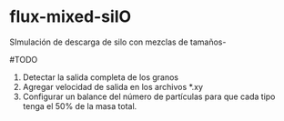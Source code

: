 # flux-mixed-silO

SImulación de descarga de silo con mezclas de tamaños-

#TODO
1. Detectar la salida completa de los granos
2. Agregar velocidad de salida en los archivos *.xy
3. Configurar un balance del número de partículas para que 
cada tipo tenga el 50% de la masa total.
